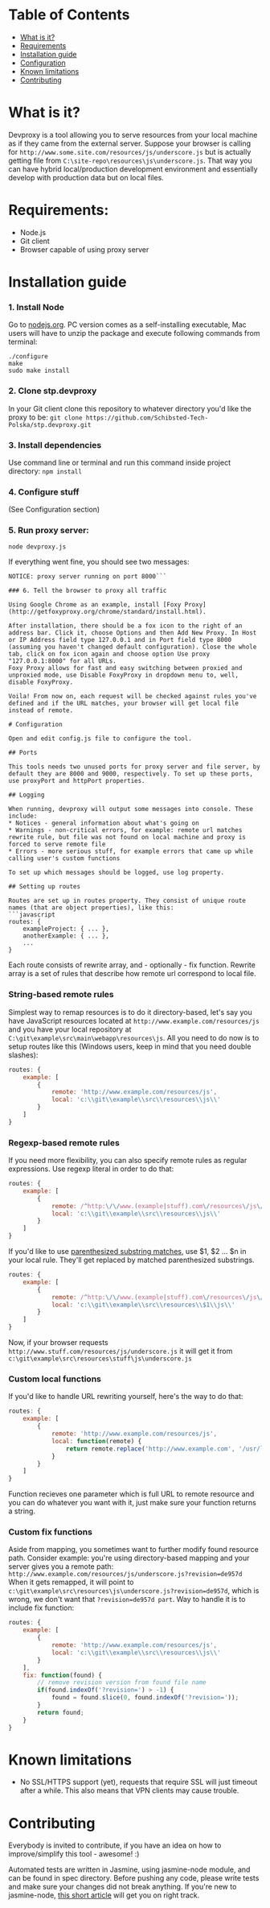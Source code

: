 # Table of Contents
* [What is it?](#what-is-it)
* [Requirements](#requirements)
* [Installation guide](#installation-guide)
* [Configuration](#configuration)
* [Known limitations](#known-limitations)
* [Contributing](#contributing)

# What is it?

Devproxy is a tool allowing you to serve resources from your local machine as if they came from the external server. Suppose your browser is calling for ```http://www.some.site.com/resources/js/underscore.js``` but is actually getting file from ```C:\site-repo\resources\js\underscore.js```. That way you can have hybrid local/production development environment and essentially develop with production data but on local files.


# Requirements:

* Node.js
* Git client
* Browser capable of using proxy server

# Installation guide

### 1. Install Node
Go to [nodejs.org](http://nodejs.org/).
PC version comes as a self-installing executable, Mac users will have to unzip the package and execute following commands from terminal:
```
./configure
make
sudo make install
```

### 2. Clone stp.devproxy
In your Git client clone this repository to whatever directory you'd like the proxy to be:
```git clone https://github.com/Schibsted-Tech-Polska/stp.devproxy.git```

### 3. Install dependencies 
Use command line or terminal and run this command inside project directory: ```npm install```

### 4. Configure stuff
(See Configuration section)

### 5. Run proxy server:
```node devproxy.js```

If everything went fine, you should see two messages:
```NOTICE: file server running on port 9000
NOTICE: proxy server running on port 8000```

### 6. Tell the browser to proxy all traffic

Using Google Chrome as an example, install [Foxy Proxy](http://getfoxyproxy.org/chrome/standard/install.html).

After installation, there should be a fox icon to the right of an address bar. Click it, choose Options and then Add New Proxy. In Host or IP Address field type 127.0.0.1 and in Port field type 8000 (assuming you haven't changed default configuration). Close the whole tab, click on fox icon again and choose option Use proxy "127.0.0.1:8000" for all URLs.
Foxy Proxy allows for fast and easy switching between proxied and unproxied mode, use Disable FoxyProxy in dropdown menu to, well, disable FoxyProxy.

Voila! From now on, each request will be checked against rules you've defined and if the URL matches, your browser will get local file instead of remote.

# Configuration

Open and edit config.js file to configure the tool. 

## Ports

This tools needs two unused ports for proxy server and file server, by default they are 8000 and 9000, respectively. To set up these ports, use proxyPort and httpPort properties.

## Logging

When running, devproxy will output some messages into console. These include:
* Notices - general information about what's going on
* Warnings - non-critical errors, for example: remote url matches rewrite rule, but file was not found on local machine and proxy is forced to serve remote file
* Errors - more serious stuff, for example errors that came up while calling user's custom functions

To set up which messages should be logged, use log property.

## Setting up routes

Routes are set up in routes property. They consist of unique route names (that are object properties), like this:
```javascript
routes: {
    exampleProject: { ... },
    anotherExample: { ... },
    ...
}
```

Each route consists of rewrite array, and - optionally - fix function.
Rewrite array is a set of rules that describe how remote url correspond to local file. 

### String-based remote rules

Simplest way to remap resources is to do it directory-based, let's say you have JavaScript resources located at ```http://www.example.com/resources/js``` and you have your local repository at ```C:\git\example\src\main\webapp\resources\js```. All you need to do now is to setup routes like this (Windows users, keep in mind that you need double slashes):

```javascript
routes: {
    example: [
        {
            remote: 'http://www.example.com/resources/js',
            local: 'c:\\git\\example\\src\\resources\\js\\'
        }
    ]
}
```

### Regexp-based remote rules

If you need more flexibility, you can also specify remote rules as regular expressions. Use regexp literal in order to do that:

```javascript
routes: {
    example: [
        {
            remote: /^http:\/\/www.(example|stuff).com\/resources\/js\//,
            local: 'c:\\git\\example\\src\\resources\\js\\'
        }
    ]
}
```

If you'd like to use [parenthesized substring matches](https://developer.mozilla.org/en-US/docs/Web/JavaScript/Guide/Regular_Expressions#Using_Parenthesized_Substring_Matches), use $1, $2 ... $n in your local rule. They'll get replaced by matched parenthesized substrings.

```javascript
routes: {
    example: [
        {
            remote: /^http:\/\/www.(example|stuff).com\/resources\/js\//,
            local: 'c:\\git\\example\\src\\resources\\$1\\js\\'
        }
    ]
}
```
Now, if your browser requests ```http://www.stuff.com/resources/js/underscore.js``` it will get it from ```c:\git\example\src\resources\stuff\js\underscore.js```

### Custom local functions

If you'd like to handle URL rewriting yourself, here's the way to do that:

```javascript
routes: {
    example: [
        {
            remote: 'http://www.example.com/resources/js',
            local: function(remote) {
                return remote.replace('http://www.example.com', '/usr/local');
            }
        }
    ]
}
```
Function recieves one parameter which is full URL to remote resource and you can do whatever you want with it, just make sure your function returns a string.

### Custom fix functions

Aside from mapping, you sometimes want to further modify found resource path.
Consider example: you're using directory-based mapping and your server gives you a remote path: ```http://www.example.com/resources/js/underscore.js?revision=de957d```
When it gets remapped, it will point to ```c:\git\example\src\resources\js\underscore.js?revision=de957d```, which is wrong, we don't want that ```?revision=de957d part```. Way to handle it is to include fix function:

```javascript
routes: {
    example: [
        {
            remote: 'http://www.example.com/resources/js',
            local: 'c:\\git\\example\\src\\resources\\js\\'
        }
    ],
    fix: function(found) {
        // remove revision version from found file name
        if(found.indexOf('?revision=') > -1) {
            found = found.slice(0, found.indexOf('?revision='));
        }
        return found;
    }
}
```

# Known limitations

* No SSL/HTTPS support (yet), requests that require SSL will just timeout after a while. This also means that VPN clients may cause trouble.


# Contributing

Everybody is invited to contribute, if you have an idea on how to improve/simplify this tool - awesome! :)

Automated tests are written in Jasmine, using jasmine-node module, and can be found in spec directory. Before pushing any code, please write tests and make sure your changes did not break anything. If you're new to jasmine-node, [this short article](http://blog.codeship.io/2013/08/20/testing-tuesday-19-how-to-test-node-js-applications-with-jasmine.html) will get you on right track.
